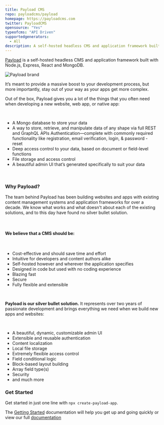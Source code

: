 ```yaml
---
title: Payload CMS
repo: payloadcms/payload
homepage: https://payloadcms.com
twitter: PayloadCMS
opensource: "Yes"
typeofcms: "API Driven"
supportedgenerators:
  - All
description: A self-hosted headless CMS and application framework built with Node.js, Express, React and MongoDB
---
```


[Payload](https://payloadcms.com/) is a self-hosted headless CMS and application framework built with Node.js, Express, React and MongoDB.

<img src="https://payloadcms.com/images/og-image.jpg" alt="Payload brand" />

It’s meant to provide a massive boost to your development process, but more importantly, stay out of your way as your apps get more complex.

Out of the box, Payload gives you a lot of the things that you often need when developing a new website, web app, or native app:

<br />

- A Mongo database to store your data
- A way to store, retrieve, and manipulate data of any shape via full REST and GraphQL APIs
Authentication—complete with commonly required functionality like registration, email verification, login, & password - reset
- Deep access control to your data, based on document or field-level functions
- File storage and access control
- A beautiful admin UI that’s generated specifically to suit your data

<br />

### Why Payload?

The team behind Payload has been building websites and apps with existing content management systems and application frameworks for over a decade. We know what works and what doesn't about each of the existing solutions, and to this day have found no silver bullet solution.

<br />

#### **We believe that a CMS should be:**

<br />

- Cost-effective and should save time and effort
- Intuitive for developers and content authors alike
- Self-hosted however and wherever the application specifies
- Designed in code but used with no coding experience
- Blazing fast
- Secure
- Fully flexible and extensible

<br />

**Payload is our silver bullet solution.** It represents over two years of passionate development and brings everything we need when we build new apps and websites:

<br />

- A beautiful, dynamic, customizable admin UI
- Extensible and reusable authentication
- Content localization
- Local file storage
- Extremely flexible access control
- Field conditional logic
- Block-based layout building
- Array field type(s)
- Security
- and much more

### Get Started

Get started in just one line with `npx create-payload-app`.

The [Getting Started](https://payloadcms.com/docs/getting-started/installation) documentation will help you get up and going quickly or view our full [documentation](https://payloadcms.com/docs/getting-started/what-is-payload)
